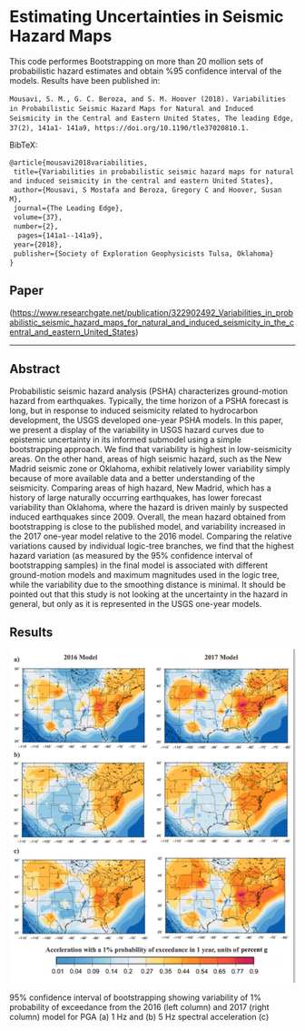 # Estimating Uncertainties in Seismic Hazard Maps


This code performes Bootstrapping on more than 20 mollion sets of probabilistic hazard estimates and obtain %95 confidence interval of the models. Results have been published in:

`Mousavi, S. M., G. C. Beroza, and S. M. Hoover (2018). Variabilities in Probabilistic Seismic Hazard Maps
for Natural and Induced Seismicity in the Central and Eastern United States, The leading Edge, 37(2), 141a1-
141a9, https://doi.org/10.1190/tle37020810.1.`

BibTeX:

    @article{mousavi2018variabilities,
     title={Variabilities in probabilistic seismic hazard maps for natural and induced seismicity in the central and eastern United States},
     author={Mousavi, S Mostafa and Beroza, Gregory C and Hoover, Susan M},
     journal={The Leading Edge},
     volume={37},
     number={2},
      pages={141a1--141a9},
     year={2018},
     publisher={Society of Exploration Geophysicists Tulsa, Oklahoma}
    }

## Paper
(https://www.researchgate.net/publication/322902492_Variabilities_in_probabilistic_seismic_hazard_maps_for_natural_and_induced_seismicity_in_the_central_and_eastern_United_States)

----------------------


## Abstract
Probabilistic seismic hazard analysis (PSHA) characterizes ground-motion hazard from earthquakes. Typically, the time horizon of a PSHA forecast is long, but in response to induced seismicity related to hydrocarbon development, the USGS developed one-year PSHA models. In this paper, we present a display of the variability in USGS hazard curves due to epistemic uncertainty in its informed submodel using a simple bootstrapping approach. We find that variability is highest in low-seismicity areas. On the other hand, areas of high seismic hazard, such as the New Madrid seismic zone or Oklahoma, exhibit relatively lower variability simply because of more available data and a better understanding of the seismicity. Comparing areas of high hazard, New Madrid, which has a history of large naturally occurring earthquakes, has lower forecast variability than Oklahoma, where the hazard is driven mainly by suspected induced earthquakes since 2009. Overall, the mean hazard obtained from bootstrapping is close to the published model, and variability increased in the 2017 one-year model relative to the 2016 model. Comparing the relative variations caused by individual logic-tree branches, we find that the highest hazard variation (as measured by the 95% confidence interval of bootstrapping samples) in the final model is associated with different ground-motion models and maximum magnitudes used in the logic tree, while the variability due to the smoothing distance is minimal. It should be pointed out that this study is not looking at the uncertainty in the hazard in general, but only as it is represented in the USGS one-year models.

## Results
![confidence interval of bootstrapping](F1.png)

95% confidence interval of bootstrapping showing variability of 1% probability of exceedance from the 2016 (left column) and 2017 (right column) model for PGA (a) 1 Hz and (b) 5 Hz spectral acceleration (c)
 


